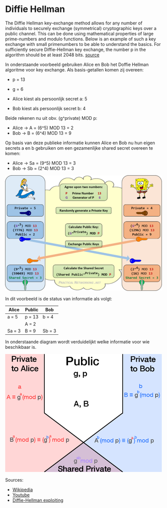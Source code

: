 # Diffie Hellman

The Diffie Hellman key-exchange method allows for any number of individuals to securely exchange (symmetrical) cryptographic keys over a public channel.
This can be done using mathematical properties of large prime-numbers and modulo functions. Below is an example of such a key exchange with 
small primenumbers to be able to understand the basics. For sufficiently secure Diffie-Hellman key exchange, the number p in the algorithm 
should be at least 2048 bits. [source](https://en.wikipedia.org/wiki/Diffie%E2%80%93Hellman_key_exchange#Practical_attacks_on_Internet_traffic)

In onderstaande voorbeeld gebruiken Alice en Bob het Doffie Hellman algoritme voor key exchange. Als basis-getallen komen zij overeen:
* p = 13
* g = 6

* Alice kiest als persoonlijk secret a: 5
* Bob kiest als persoonlijk secret b: 4

Beide rekenen nu uit obv. (g^private) MOD p:
* Alice -> A = (6^5) MOD 13 = 2
* Bob -> B = (6^4) MOD 13 = 9

Op basis van deze publieke informatie kunnen Alice en Bob nu hun eigen secrets a en b gebruiken om een gezamenlijke shared secret overeen te komen:
* Alice -> Sa = (9^5) MOD 13 = 3
* Bob -> Sb = (2^4) MOD 13 = 3

![](DH-example.png)

In dit voorbeeld is de status van informatie als volgt:

| Alice     |   Public  |   Bob     |
| --------- | --------- | --------- |
| a = 5     | p = 13    | b = 4     |
|           | A = 2     |           |
| Sa = 3    | B = 9     | Sb = 3    |

In onderstaande diagram wordt verduidelijkt welke informatie voor wie beschikbaar is.

![](DH-diagram.png)


Sources:

* [Wikipedia](https://en.wikipedia.org/wiki/Diffie%E2%80%93Hellman_key_exchange)
* [Youtube](https://youtu.be/YEBfamv-_do)
* [Diffie-Hellman exploiting](https://blog.trendmicro.com/trendlabs-security-intelligence/how-exploit-kit-operators-are-misusing-diffie-hellman-key-exchange/)